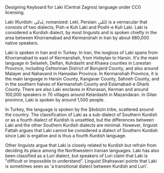Designing Keyboard for Laki (Central Zagros) language under CC0 licensing.

Laki (Kurdish: له‌کی, romanized: Lekî, Persian: لکی) is a vernacular that consists of two dialects; Pish-e Kuh Laki and Posht-e Kuh Laki. Laki is considered a Kurdish dialect, by most linguists and is spoken chiefly in the area between Khorramabad and Kermanshah in Iran by about 680,000 native speakers.

Laki is spoken in Iran and in Turkey. In Iran, the isogloss of Laki spans from Khorramabad to east of Kermanshah, from Holeylan to Harsin. It's the main language in Selseleh, Delfan, Kuhdasht and Khawa counties in Lorestan Province, including Oshtorinan District of Borujerd County, and also around Malayer and Nahavand in Hamadan Province. In Kermanshah Province, it is the main language in Harsin County, Kangavar County, Sahneh County, and in the southern halves of Kermanshah County and Eslamabad-e Gharb County. There are also Laki enclaves in Khorasan, Kerman and around 100,000 speakers in 70 villages around Kelardasht in Mazandaran. In Gilan province, Laki is spoken by around 1,500 people.

In Turkey, the language is spoken by the Şêxbizin tribe, scattered around the country.
The classification of Laki as a sub-dialect of Southern Kurdish or as a fourth dialect of Kurdish is unsettled, but the differences between Laki and the other Southern Kurdish dialects are minimal. However, linguist Fattah argues that Laki cannot be considered a dialect of Southern Kurdish since Laki is ergative and is thus a fourth Kurdish language.

Other linguists argue that Laki is closely related to Kurdish but refrain from deciding its place among the Northwestern Iranian languages.
Laki has also been classified as a Luri dialect, but speakers of Luri claim that Laki is "difficult or impossible to understand". Linguist Shahsavari points that Laki is sometimes seen as 'a transitional dialect between Kurdish and Luri'.
